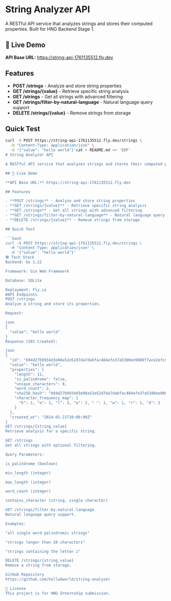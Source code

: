 # String Analyzer API

A RESTful API service that analyzes strings and stores their computed properties. Built for HNG Backend Stage 1.

## 🚀 Live Demo

**API Base URL:** https://string-api-1761135512.fly.dev

## Features

- **POST /strings** - Analyze and store string properties
- **GET /strings/{value}** - Retrieve specific string analysis  
- **GET /strings** - Get all strings with advanced filtering
- **GET /strings/filter-by-natural-language** - Natural language query support
- **DELETE /strings/{value}** - Remove strings from storage

## Quick Test

```bash
curl -X POST https://string-api-1761135512.fly.dev/strings \
  -H "Content-Type: application/json" \
  -d '{"value": "hello world"}'cat > README.md << 'EOF'
# String Analyzer API

A RESTful API service that analyzes strings and stores their computed properties. Built for HNG Backend Stage 1.

## 🚀 Live Demo

**API Base URL:** https://string-api-1761135512.fly.dev

## Features

- **POST /strings** - Analyze and store string properties
- **GET /strings/{value}** - Retrieve specific string analysis  
- **GET /strings** - Get all strings with advanced filtering
- **GET /strings/filter-by-natural-language** - Natural language query support
- **DELETE /strings/{value}** - Remove strings from storage

## Quick Test

```bash
curl -X POST https://string-api-1761135512.fly.dev/strings \
  -H "Content-Type: application/json" \
  -d '{"value": "hello world"}'
🛠️ Tech Stack
Backend: Go 1.22

Framework: Gin Web Framework

Database: SQLite

Deployment: Fly.io
#API Endpoints
POST /strings
Analyze a string and store its properties.

Request:

json
{
  "value": "hello world"
}
Response (201 Created):

json
{
  "id": "b94d27b9934d3e08a52e52d7da7dabfac484efe37a5380ee9088f7ace2efcde9",
  "value": "hello world",
  "properties": {
    "length": 11,
    "is_palindrome": false,
    "unique_characters": 8,
    "word_count": 2,
    "sha256_hash": "b94d27b9934d3e08a52e52d7da7dabfac484efe37a5380ee9088f7ace2efcde9",
    "character_frequency_map": {
      "h": 1, "e": 1, "l": 3, "o": 2, " ": 1, "w": 1, "r": 1, "d": 1
    }
  },
  "created_at": "2024-01-21T10:00:00Z"
}
GET /strings/{string_value}
Retrieve analysis for a specific string.

GET /strings
Get all strings with optional filtering.

Query Parameters:

is_palindrome (boolean)

min_length (integer)

max_length (integer)

word_count (integer)

contains_character (string, single character)

GET /strings/filter-by-natural-language
Natural language query support.

Examples:

"all single word palindromic strings"

"strings longer than 10 characters"

"strings containing the letter z"

DELETE /strings/{string_value}
Remove a string from storage.

GitHub Repository
https://github.com/holladworld/string-analyzer

📄 License
This project is for HNG Internship submission.
